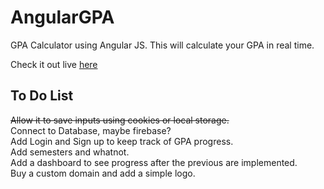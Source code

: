 # AngularGPA
GPA Calculator using Angular JS.
This will calculate your GPA in real time.

Check it out live [here](https://jpaik.github.io/angulargpa)

## To Do List
~~Allow it to save inputs using cookies or local storage.~~  
Connect to Database, maybe firebase?  
Add Login and Sign up to keep track of GPA progress.  
Add semesters and whatnot.  
Add a dashboard to see progress after the previous are implemented.  
Buy a custom domain and add a simple logo.  
